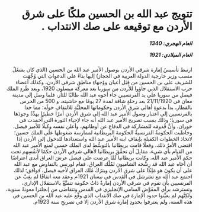 <h1 dir="rtl">تتويج عبد الله بن الحسين ملكًا على شرق الأردن مع توقيعه على صك الانتداب  .</h1>

<h5 dir="rtl">العام الهجري:  1340

العام الميلادي: 1921

</h5>

<p dir="rtl">ارتبط تأسيسُ إمارة شرقي الأردن بوصول الأمير عبد الله بن الحسين (الذي كان يشغَلُ منصب وزير خارجية الدولة العربية في الحجاز) إليها بناءً على الدعواتِ التي وُجِّهَت للشريف علي بن الحسين من قِبَل أعيان ووُجهاءِ مناطِقِ شرقي الأردن، وكذلك أعضاء حزب الاستقلال الذين جاؤوا للأردن من سوريا بعد معركة ميسلون 1920، وبعد طَردِ الملك فيصل من سوريا على يد الفرنسيين جاء أخوه عبد الله طالبًا للثأر، فلما وصل إلى مدينة معان في 21/11/1920 بعد رحلةٍ شاقة لمدة 27 يومًا مع حاشيته، و 500 من الحرس بالقطار، بدأ بدعوةِ أهالي شرق الأردن وحكوماتها المحليَّةِ للالتفافِ حولَه؛ مما حدا بالفرنسيين إلى اعتبار وصول الأمير عبد الله إلى شرق الأردن أمرًا خطيرًا يهدِّدُ وجودَها في سوريا؛ وذلك بسبب تصريح الأمير عبد الله أنه جاء لإحياء الثورة التي أُخمدت في حوران، وأنَّ قُدومَه للمشاركة في الدفاعِ عن أوطانهم، وأعلن نفسه وكيلًا للأمير فيصل. وخاطبت الحكومةُ الفرنسيةُ الحكومةَ البريطانية لممارسة ضغوطها على الملك حسين؛ لاتخاذ الخطوات الكفيلة بإيقافِ ابنه الأمير عبد الله واستعدادها للدخول إلى الأردن إذا اقتضى الأمرُ ذلك، وفعلًا قامت بريطانيا بالتوسُّط لدى الملك حسين لمنع الأمير عبد الله من القيام بأي شيء، مقابِلَ أن تحقِّقَ بريطانيا لأهالي شرقي الأردن حكمًا لأنفُسِهم تحت حكم الأمير عبد الله، وكانت بريطانيا لَمَّا عرضت على فيصل عرشَ العراق أبدى اعتراضًا أن أخاه عبد الله قد رشَّحه الشاميون لمُلْك العراق، فقام لورنس بالتفاوضِ مع عبد الله على أن يكونَ هو مَلِكًا على شرق الأردن ويترُكَ مُلك العراق لأخيه فيصل، فوافق؛ لذلك اجتمع عبد الله مع تشرشل في القدس في نيسان 1921م وعقد معه اتفاقًا لم يغِبْ عن الفرنسيين بأن تقوم في شرقي الأردن إمارةٌ ذاتُ حكومة تتمتَّعُ بالاستقلال الإداري، وتسترشد برأي المفَوَّض السامي الإنجليزي في القدس وتتقاضى من إنجلترا معونةً سنوية، ولكِنَّهم لم يعيِّنوا حدود الإمارة في صك الانتداب الذي وقَّع عليه عبد الله بن الحسين في هذه السنة، ولم يعترفوا بحدودِ إمارة شرق الأردن إلا في تصريحِ سنة 1923م.</p></br>
